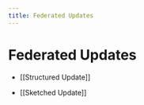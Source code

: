 ```yaml
---
title: Federated Updates
---
```


# Federated Updates
- [[Structured Update]] 

- [[Sketched Update]]










































